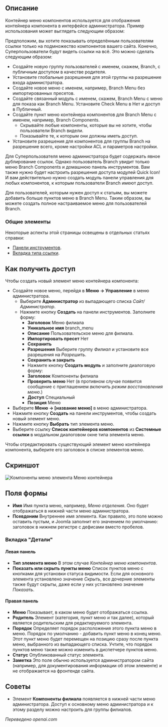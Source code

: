 <!-- Filename: Help4.x:Menu_Item:_Components_Menu_Container / Display title: Пункт меню: Компоненты контейнера меню  -->

## Описание

Контейнер меню компонентов используется для отображения контейнера компонента в интерфейсе администратора. Пример использования может выглядеть следующим образом:

Предположим, вы хотите показывать определённым пользователям ссылки только на подмножество компонентов вашего сайта. Конечно, Суперпользователи будут видеть ссылки на всё. Это можно сделать следующим образом:

- Создайте новую группу пользователей с именем, скажем, Branch, с публичным доступом в качестве родителя.
- Установите глобальные разрешения для этой группы на разрешение входа администратора.
- Создайте новое меню с именем, например, Branch Menu без импортированных пресетов.
- Создайте связанный модуль с именем, скажем, Branch Menu с меню для показа как Branch Menu. Установите Check Menu в Нет и доступ в Публичный.
- Создайте пункт меню контейнера компонентов для Branch Menu с именем, например, Branch Components.
  - Скрывайте любые компоненты, которые вы не хотите, чтобы пользователи Branch видели.
  - Показывайте те, к которым они должны иметь доступ.
- Установите разрешения для компонентов для группы Branch на разрешение всего, кроме настройки ACL и параметров настройки.

Для Суперпользователя меню администратора будет содержать явное дублирование ссылок. Однако пользователь Branch увидит только меню Branch Components и домашнюю панель инструментов. Вам также нужно будет настроить разрешения доступа модулей Quick Icon! И вам действительно нужно создать модуль панели управления для любых компонентов, к которым пользователи Branch имеют доступ.

Для пользователей, которым нужен доступ к статьям, вы можете добавить больше пунктов меню в Branch Menu. Таким образом, вы можете создать полное настраиваемое меню для пользователей Branch.

### Общие элементы

Некоторые аспекты этой страницы освещены в отдельных статьях справки:

* [Панели инструментов](jdocmanual?article=help/common-elements/toolbars).
* [Вкладка типа ссылки](jdocmanual?article=help/menu-items-common/menu-item-link-type).

## Как получить доступ

Чтобы создать новый элемент меню контейнера компонента:

- Создайте новое меню, перейдя в **Меню → Управление** в меню администратора.
  - Выберите **Администратор** из выпадающего списка *Сайт/Администратор*.
  - Нажмите кнопку **Создать** на панели инструментов. Заполните форму:
    - **Заголовок** Меню филиала
    - **Уникальное имя** branch_menu
    - **Описание** Пользовательское меню для филиала.
    - **Импортировать пресет** Нет
    - **Сохранить**
    - **Разрешения** Выберите группу *Филиал* и установите все разрешения на *Разрешить*.
    - **Сохранить и закрыть**
    - Нажмите кнопку **Создать модуль** и заполните диалоговую форму:
    - **Заголовок** Компоненты филиала
    - **Проверить меню** Нет (в противном случае появится сообщение с приглашением 
      *включить режим восстановления меню*.)
    - **Доступ** Специальный
    - **Позиция** Меню
- Выберите **Меню → \[название меню\]** в меню администратора.
- Нажмите кнопку **Создать** на панели инструментов, чтобы создать новый элемент меню.
- Нажмите кнопку **Выбрать** тип элемента меню.
- Выберите ссылку **Список контейнеров компонентов** из **Системные ссылки** в
  модальном диалоговом окне типа элемента меню.

Чтобы отредактировать существующий элемент меню контейнера компонента, выберите его заголовок в списке элементов меню.

## Скриншот

![Компоненты меню элемента Меню контейнера](../../../en/images/menu-items/administrator-components-menu-container.png)

## Поля формы

- **Имя** Имя пункта меню, например, *Меню отделения*. Оно будет отображаться в нижней части меню администратора.
- **Псевдоним** Внутреннее имя элемента. Как правило, это поле можно оставить пустым, и Joomla заполнит его значением по умолчанию: заголовок в нижнем регистре с дефисами вместо пробелов.

### Вкладка "Детали"

#### Левая панель

- **Тип элемента меню** В этом случае *Контейнер меню компонентов*.
- **Показать или скрыть пункты меню** Список пунктов меню с кнопками для установки статуса видимости. Если для основного элемента установлено значение *Скрыть*, все дочерние элементы также будут скрыты, даже если у них установлено значение *Показать*.

#### Правая панель

- **Меню** Показывает, в каком меню будет отображаться ссылка.
- **Родитель** Элемент (категория, пункт меню и так далее), который является родительским для редактируемого элемента.
- **Порядок** Определяет порядок расположения этого пункта меню в меню. Порядок по умолчанию - добавить пункт меню в конец меню. Этот пункт меню будет перемещен на позицию сразу после пункта меню, выбранного из выпадающего списка. Учтите, что порядок пунктов меню также можно изменить в диспетчере пунктов меню.
- **Статус** Опубликованный статус элемента.
- **Заметка** Это поле обычно используется администратором сайта (например, для документирования информации об этом элементе) и не отображается на фронтенде сайта.

## Советы

- Элемент **Компоненты филиала** появляется в нижней части меню администратора. Доступ к основному меню администратора и к этому разделу можно настроить для группы филиалов.

*Переведено openai.com*

